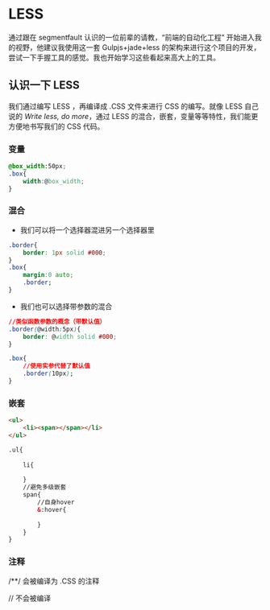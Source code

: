 # LESS
通过跟在 segmentfault 认识的一位前辈的请教，“前端的自动化工程” 开始进入我的视野，他建议我使用这一套 Gulpjs+jade+less 的架构来进行这个项目的开发，尝试一下手握工具的感觉。我也开始学习这些看起来高大上的工具。
## 认识一下 LESS
我们通过编写 LESS ，再编译成 .CSS 文件来进行 CSS 的编写。就像 LESS 自己说的 *Write less, do more*，通过 LESS 的混合，嵌套，变量等等特性，我们能更方便地书写我们的 CSS 代码。
### 变量
```CSS
@box_width:50px;
.box{
    width:@box_width;
}
```
### 混合
- 我们可以将一个选择器混进另一个选择器里
```CSS
.border{
    border: 1px solid #000;
}
.box{
    margin:0 auto;
    .border;
}
```
- 我们也可以选择带参数的混合
```CSS
//类似函数参数的概念（带默认值）
.border(@width:5px){
    border: @width solid #000;
}

.box{
    //使用实参代替了默认值
    .border(10px);
}
```
### 嵌套
```HTML
<ul>
    <li><span></span></li>
</ul>

.ul{
    
    li{
    
    }
    //避免多级嵌套
    span{
        //自身hover
        &:hover{
        
        }
    }
}
```
### 注释
/**/ 会被编译为 .CSS 的注释

// 不会被编译 
